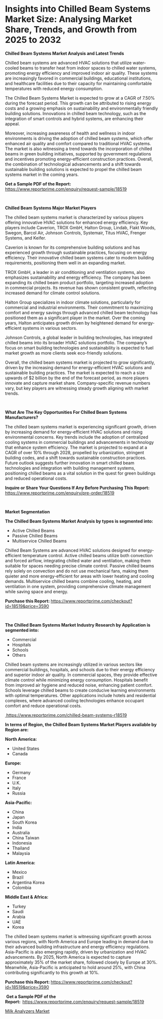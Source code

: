 <p><h1>Insights into Chilled Beam Systems Market Size: Analysing Market Share, Trends, and Growth from 2025 to 2032</h1></p><p><strong>Chilled Beam Systems Market Analysis and Latest Trends</strong></p>
<p><p>Chilled beam systems are advanced HVAC solutions that utilize water-cooled beams to transfer heat from indoor spaces to chilled water systems, promoting energy efficiency and improved indoor air quality. These systems are increasingly favored in commercial buildings, educational institutions, and healthcare facilities due to their capacity for maintaining comfortable temperatures with reduced energy consumption.</p><p>The Chilled Beam Systems Market is expected to grow at a CAGR of 7.50% during the forecast period. This growth can be attributed to rising energy costs and a growing emphasis on sustainability and environmentally friendly building solutions. Innovations in chilled beam technology, such as the integration of smart controls and hybrid systems, are enhancing their appeal. </p><p>Moreover, increasing awareness of health and wellness in indoor environments is driving the adoption of chilled beam systems, which offer enhanced air quality and comfort compared to traditional HVAC systems. The market is also witnessing a trend towards the incorporation of chilled beams in green building initiatives, supported by government regulations and incentives promoting energy-efficient construction practices. Overall, the combination of technological advancements and a shift towards sustainable building solutions is expected to propel the chilled beam systems market in the coming years.</p></p>
<p><strong>Get a Sample PDF of the Report:&nbsp;</strong> <a href="https://www.reportprime.com/enquiry/request-sample/18519?utm_campaign=3188&utm_medium=2&utm_source=Github&utm_content=ia&utm_term=19032025&utm_id=chilled-beam-systems">https://www.reportprime.com/enquiry/request-sample/18519</a></p>
<p>&nbsp;</p>
<p><strong>Chilled Beam Systems Major Market Players</strong></p>
<p><p>The chilled beam systems market is characterized by various players offering innovative HVAC solutions for enhanced energy efficiency. Key players include Caverion, TROX GmbH, Halton Group, Lindab, Flakt Woods, Swegon, Barcol Air, Johnson Controls, Systemair, Titus HVAC, Frenger Systems, and Keifer.</p><p>Caverion is known for its comprehensive building solutions and has experienced growth through sustainable practices, focusing on energy efficiency. Their innovative chilled beam systems cater to modern building requirements, positioning them well in an expanding market.</p><p>TROX GmbH, a leader in air conditioning and ventilation systems, also emphasizes sustainability and energy efficiency. The company has been expanding its chilled beam product portfolio, targeting increased adoption in commercial projects. Its revenue has shown consistent growth, reflecting increased demand for climate control solutions.</p><p>Halton Group specializes in indoor climate solutions, particularly for commercial and industrial environments. Their commitment to maximizing comfort and energy savings through advanced chilled beam technology has positioned them as a significant player in the market. Over the coming years, Halton anticipates growth driven by heightened demand for energy-efficient systems in various sectors.</p><p>Johnson Controls, a global leader in building technologies, has integrated chilled beams into its broader HVAC solutions portfolio. The company’s focus on smart building technologies and sustainability is expected to fuel market growth as more clients seek eco-friendly solutions.</p><p>Overall, the chilled beam systems market is projected to grow significantly, driven by the increasing demand for energy-efficient HVAC solutions and sustainable building practices. The market is expected to reach a size upwards of $2 billion by the end of the forecast period, as more players innovate and capture market share. Company-specific revenue numbers vary, but key players are witnessing steady growth aligning with market trends.</p></p>
<p>&nbsp;</p>
<p><strong>What Are The Key Opportunities For Chilled Beam Systems Manufacturers?</strong></p>
<p><p>The chilled beam systems market is experiencing significant growth, driven by increasing demand for energy-efficient HVAC solutions and rising environmental concerns. Key trends include the adoption of centralized cooling systems in commercial buildings and advancements in technology that enhance system efficiency. The market is projected to expand at a CAGR of over 10% through 2028, propelled by urbanization, stringent building codes, and a shift towards sustainable construction practices. Future outlook suggests further innovation in smart chilled beam technologies and integration with building management systems, positioning chilled beams as a vital solution in the quest for green buildings and reduced operational costs.</p></p>
<p><strong>Inquire or Share Your Questions If Any Before Purchasing This Report:</strong> <a href="https://www.reportprime.com/enquiry/pre-order/18519?utm_campaign=3188&utm_medium=2&utm_source=Github&utm_content=ia&utm_term=19032025&utm_id=chilled-beam-systems">https://www.reportprime.com/enquiry/pre-order/18519</a></p>
<p>&nbsp;</p>
<p><strong>Market Segmentation</strong></p>
<p><strong>The Chilled Beam Systems Market Analysis by types is segmented into:</strong></p>
<p><ul><li>Active Chilled Beams</li><li>Passive Chilled Beams</li><li>Multiservice Chilled Beams</li></ul></p>
<p><p>Chilled Beam Systems are advanced HVAC solutions designed for energy-efficient temperature control. Active chilled beams utilize both convection and forced airflow, integrating chilled water and ventilation, making them suitable for spaces needing precise climate control. Passive chilled beams rely solely on convection and do not use mechanical fans, making them quieter and more energy-efficient for areas with lower heating and cooling demands. Multiservice chilled beams combine cooling, heating, and ventilation in one system, providing comprehensive climate management while saving space and energy.</p></p>
<p><strong>Purchase this Report:&nbsp;</strong><a href="https://www.reportprime.com/checkout?id=18519&price=3590&utm_campaign=3188&utm_medium=2&utm_source=Github&utm_content=ia&utm_term=19032025&utm_id=chilled-beam-systems">https://www.reportprime.com/checkout?id=18519&price=3590</a></p>
<p>&nbsp;</p>
<p><strong>The Chilled Beam Systems Market Industry Research by Application is segmented into:</strong></p>
<p><ul><li>Commercial</li><li>Hospitals</li><li>Schools</li><li>Others</li></ul></p>
<p><p>Chilled beam systems are increasingly utilized in various sectors like commercial buildings, hospitals, and schools due to their energy efficiency and superior indoor air quality. In commercial spaces, they provide effective climate control while minimizing energy consumption. Hospitals benefit from improved air hygiene and reduced noise, enhancing patient comfort. Schools leverage chilled beams to create conducive learning environments with optimal temperatures. Other applications include hotels and residential complexes, where advanced cooling technologies enhance occupant comfort and reduce operational costs.</p></p>
<p><a href="https://www.reportprime.com/chilled-beam-systems-r18519?utm_campaign=3188&utm_medium=2&utm_source=Github&utm_content=ia&utm_term=19032025&utm_id=chilled-beam-systems">&nbsp;https://www.reportprime.com/chilled-beam-systems-r18519</a></p>
<p><strong>In terms of Region, the Chilled Beam Systems Market Players available by Region are:</strong></p>
<p>
    <p> <strong> North America: </strong>
        <ul>
            <li>United States</li>
            <li>Canada</li>
        </ul>
        </p> 
    <p> <strong> Europe: </strong>
        <ul>
            <li>Germany</li>
            <li>France</li>
            <li>U.K.</li>
            <li>Italy</li>
            <li>Russia</li>
        </ul>
        </p> 
    <p> <strong> Asia-Pacific: </strong>
        <ul>
            <li>China</li>
            <li>Japan</li>
            <li>South Korea</li>
            <li>India</li>
            <li>Australia</li>
            <li>China Taiwan</li>
            <li>Indonesia</li>
            <li>Thailand</li>
            <li>Malaysia</li>
        </ul>
        </p> 
    <p> <strong> Latin America: </strong>
        <ul>
            <li>Mexico</li>
            <li>Brazil</li>
            <li>Argentina Korea</li>
            <li>Colombia</li>
        </ul>
        </p> 
    <p> <strong> Middle East & Africa: </strong>
        <ul>
            <li>Turkey</li>
            <li>Saudi</li>
            <li>Arabia</li>
            <li>UAE</li>
            <li>Korea</li>
        </ul>
    </p>
    </p>
<p><p>The chilled beam systems market is witnessing significant growth across various regions, with North America and Europe leading in demand due to their advanced building infrastructure and energy efficiency regulations. Asia-Pacific is also emerging rapidly, driven by urbanization and HVAC advancements. By 2025, North America is expected to capture approximately 35% of the market share, followed closely by Europe at 30%. Meanwhile, Asia-Pacific is anticipated to hold around 25%, with China contributing significantly to this growth at 10%.</p></p>
<p><strong>Purchase this Report: </strong><a href="https://www.reportprime.com/checkout?id=18519&price=3590&utm_campaign=3188&utm_medium=2&utm_source=Github&utm_content=ia&utm_term=19032025&utm_id=chilled-beam-systems">https://www.reportprime.com/checkout?id=18519&price=3590</a></p>
<p>&nbsp;<strong>Get a Sample PDF of the Report:&nbsp;&nbsp;</strong><a href="https://www.reportprime.com/enquiry/request-sample/18519?utm_campaign=3188&utm_medium=2&utm_source=Github&utm_content=ia&utm_term=19032025&utm_id=chilled-beam-systems">https://www.reportprime.com/enquiry/request-sample/18519</a></p>
<p><strong></strong></p>
<p><p><a href="https://github.com/JosephineMcguire65/Market-Research-Report-List-2/blob/main/milk-analyzers-market.md?utm_campaign=3188&utm_medium=2&utm_source=Github&utm_content=ia&utm_term=19032025&utm_id=chilled-beam-systems">Milk Analyzers Market</a></p></p>